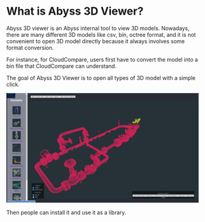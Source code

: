 # What is Abyss 3D Viewer?

Abyss 3D viewer is an Abyss internal tool to view 3D models.
Nowadays, there are many different 3D models like csv, bin, octree format, and it is not convenient to open 3D model directly because it always involves some format conversion.

For instance, for CloudCompare, users first have to convert the model into a bin file that CloudCompare can understand.

The goal of Abyss 3D Viewer is to open all types of 3D model with a simple click.

<p align="center">
    <img src="../assets/3d_viewer_interface.png">
</p>

Then people can install it and use it as a library.
